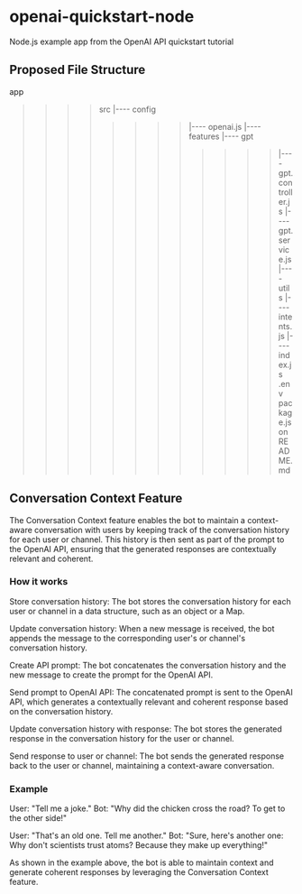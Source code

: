 # openai-quickstart-node

Node.js example app from the OpenAI API quickstart tutorial

## Proposed File Structure

app

> > > > src
> > > > |---- config
> > > >
> > > > > > > > |---- openai.js
> > > > > > > > |---- features
> > > > > > > > |---- gpt
> > > > > > > >
> > > > > > > > > > > > |---- gpt.controller.js
> > > > > > > > > > > > |---- gpt.service.js
> > > > > > > > > > > > |---- utils
> > > > > > > > > > > > |---- intents.js
> > > > > > > > > > > > |---- index.js
> > > > > > > > > > > > .env
> > > > > > > > > > > > package.json
> > > > > > > > > > > > README.md

## Conversation Context Feature

The Conversation Context feature enables the bot to maintain a context-aware conversation with users by keeping track of the conversation history for each user or channel. This history is then sent as part of the prompt to the OpenAI API, ensuring that the generated responses are contextually relevant and coherent.

### How it works

Store conversation history: The bot stores the conversation history for each user or channel in a data structure, such as an object or a Map.

Update conversation history: When a new message is received, the bot appends the message to the corresponding user's or channel's conversation history.

Create API prompt: The bot concatenates the conversation history and the new message to create the prompt for the OpenAI API.

Send prompt to OpenAI API: The concatenated prompt is sent to the OpenAI API, which generates a contextually relevant and coherent response based on the conversation history.

Update conversation history with response: The bot stores the generated response in the conversation history for the user or channel.

Send response to user or channel: The bot sends the generated response back to the user or channel, maintaining a context-aware conversation.

### Example

User: "Tell me a joke."
Bot: "Why did the chicken cross the road? To get to the other side!"

User: "That's an old one. Tell me another."
Bot: "Sure, here's another one: Why don't scientists trust atoms? Because they make up everything!"

As shown in the example above, the bot is able to maintain context and generate coherent responses by leveraging the Conversation Context feature.
